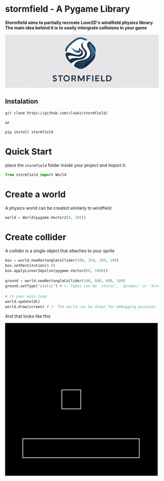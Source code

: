 # stormfield - A Pygame Library
**Stormfield aims to partially recreate Love2D's windfield physics library.** <br/>
**The main idea behind it is to easily intergrate collisions in your game**

<img src="assets/logo.png" alt="Alt text" width="1000" />


## Instalation
```bash
git clone https://github.com/clxakz/stormfield/
```
or
```bash
pip install stormfield
```

# Quick Start
place the `stormfield` folder inside your project and import it:
```python
from stormfield import World
```

# Create a world
A physics world can be created similarly to windfield
```python
world = World(pygame.Vector2(0, 500))
```

# Create collider
A collider is a single object that attaches to your sprite
```python
box = world.newRectangleCollider(300, 350, 100, 100)
box.setRestitution(0.8)
box.applyLinearImpulse(pygame.Vector2(0, 1000))

ground = world.newRectangleCollider(100, 600, 600, 100)
ground.setType("static") # <- Types can be 'static', 'dynamic' or 'kinematic'. Defaults to 'dynamic'

# In your main loop
world.update(dt)
world.draw(screen) # <- The world can be drawn for debugging purposes
```
And that looks like this <br/>

<img src="assets/demo1.gif" alt="Alt text" width="500" />

